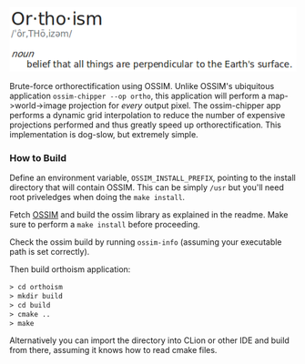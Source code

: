 ![orthoism](orthoism.png?raw=true "Title")

Brute-force orthorectification using OSSIM. Unlike OSSIM's ubiquitous application `ossim-chipper --op ortho`, this application will perform a map->world->image projection for _every_ output pixel. The ossim-chipper app performs a dynamic grid interpolation to reduce the number of expensive projections performed and thus greatly speed up orthorectification. This implementation is dog-slow, but extremely simple.

### How to Build
Define an environment variable, `OSSIM_INSTALL_PREFIX`, pointing to the install directory that will contain OSSIM. This can be simply `/usr` but you'll need root priveledges when doing the `make install`.

Fetch [OSSIM](https://github.com/ossimlabs/ossim) and build the ossim library as explained in the readme. Make sure to perform a `make install` before proceeding.

Check the ossim build by running `ossim-info` (assuming your executable path is set correctly).

Then build orthoism application:
```
> cd orthoism
> mkdir build
> cd build
> cmake ..
> make
```
Alternatively you can import the directory into CLion or other IDE and build from there, assuming it knows how to read cmake files.

